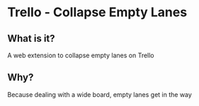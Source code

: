 # Trello - Collapse Empty Lanes

## What is it?
A web extension to collapse empty lanes on Trello

## Why?
Because dealing with a wide board, empty lanes get in the way

